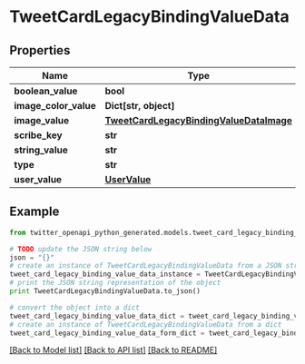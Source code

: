 # TweetCardLegacyBindingValueData


## Properties

Name | Type | Description | Notes
------------ | ------------- | ------------- | -------------
**boolean_value** | **bool** |  | [optional] 
**image_color_value** | **Dict[str, object]** |  | [optional] 
**image_value** | [**TweetCardLegacyBindingValueDataImage**](TweetCardLegacyBindingValueDataImage.md) |  | [optional] 
**scribe_key** | **str** |  | [optional] 
**string_value** | **str** |  | [optional] 
**type** | **str** |  | 
**user_value** | [**UserValue**](UserValue.md) |  | [optional] 

## Example

```python
from twitter_openapi_python_generated.models.tweet_card_legacy_binding_value_data import TweetCardLegacyBindingValueData

# TODO update the JSON string below
json = "{}"
# create an instance of TweetCardLegacyBindingValueData from a JSON string
tweet_card_legacy_binding_value_data_instance = TweetCardLegacyBindingValueData.from_json(json)
# print the JSON string representation of the object
print TweetCardLegacyBindingValueData.to_json()

# convert the object into a dict
tweet_card_legacy_binding_value_data_dict = tweet_card_legacy_binding_value_data_instance.to_dict()
# create an instance of TweetCardLegacyBindingValueData from a dict
tweet_card_legacy_binding_value_data_form_dict = tweet_card_legacy_binding_value_data.from_dict(tweet_card_legacy_binding_value_data_dict)
```
[[Back to Model list]](../README.md#documentation-for-models) [[Back to API list]](../README.md#documentation-for-api-endpoints) [[Back to README]](../README.md)


